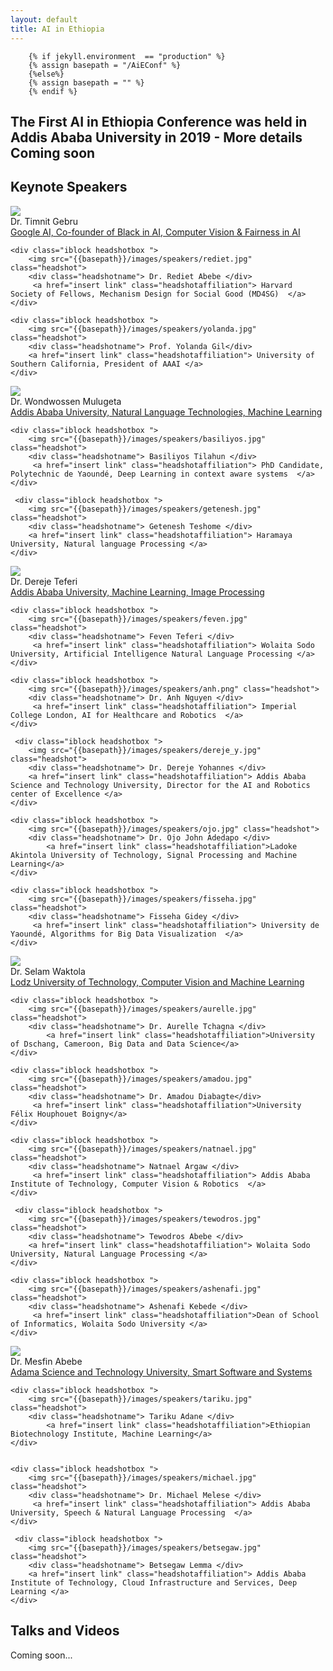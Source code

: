 ```yaml
---
layout: default
title: AI in Ethiopia
---
```

        {% if jekyll.environment  == "production" %}
        {% assign basepath = "/AiEConf" %}
        {%else%}
        {% assign basepath = "" %}
        {% endif %}
       
 <!-- ## AI in Ethiopia Conference Organizers--> 

## The First AI in Ethiopia Conference was held in Addis Ababa University in 2019 - More details Coming soon
## Keynote Speakers

<div>
    <div class="iblock headshotbox "> 
        <img src="{{basepath}}/images/speakers/timnit.jpg" class="headshot">
        <div class="headshotname"> Dr. Timnit Gebru </div>
            <a href="insert link" class="headshotaffiliation">Google AI, Co-founder of Black in AI, Computer Vision & Fairness in AI</a>
    </div>
    
    <div class="iblock headshotbox "> 
        <img src="{{basepath}}/images/speakers/rediet.jpg" class="headshot">
        <div class="headshotname"> Dr. Rediet Abebe </div>
         <a href="insert link" class="headshotaffiliation"> Harvard Society of Fellows, Mechanism Design for Social Good (MD4SG)  </a>
    </div>

    <div class="iblock headshotbox "> 
        <img src="{{basepath}}/images/speakers/yolanda.jpg" class="headshot">
        <div class="headshotname"> Prof. Yolanda Gil</div>
        <a href="insert link" class="headshotaffiliation"> University of Southern California, President of AAAI </a> 
    </div> 

</div>
    
<div>
    <div class="iblock headshotbox "> 
        <img src="{{basepath}}/images/speakers/wondwossen.jpg" class="headshot">
        <div class="headshotname"> Dr. Wondwossen Mulugeta </div>
            <a href="insert link" class="headshotaffiliation"> Addis Ababa University, Natural Language Technologies, Machine Learning </a>
    </div>

    <div class="iblock headshotbox "> 
        <img src="{{basepath}}/images/speakers/basiliyos.jpg" class="headshot">
        <div class="headshotname"> Basiliyos Tilahun </div>
         <a href="insert link" class="headshotaffiliation"> PhD Candidate, Polytechnic de Yaoundé, Deep Learning in context aware systems  </a>
    </div>

     <div class="iblock headshotbox "> 
        <img src="{{basepath}}/images/speakers/getenesh.jpg" class="headshot">
        <div class="headshotname"> Getenesh Teshome </div>
        <a href="insert link" class="headshotaffiliation"> Haramaya University, Natural language Processing </a> 
    </div> 


</div>

    
<div>
    <div class="iblock headshotbox "> 
        <img src="{{basepath}}/images/speakers/dereje_t.jpg" class="headshot">
        <div class="headshotname"> Dr. Dereje Teferi </div>
            <a href="insert link" class="headshotaffiliation">Addis Ababa University, Machine Learning, Image Processing</a>
    </div>
    
    <div class="iblock headshotbox "> 
        <img src="{{basepath}}/images/speakers/feven.jpg" class="headshot">
        <div class="headshotname"> Feven Teferi </div>
         <a href="insert link" class="headshotaffiliation"> Wolaita Sodo University, Artificial Intelligence Natural Language Processing </a>
    </div>

    <div class="iblock headshotbox "> 
        <img src="{{basepath}}/images/speakers/anh.png" class="headshot">
        <div class="headshotname"> Dr. Anh Nguyen </div>
         <a href="insert link" class="headshotaffiliation"> Imperial College London, AI for Healthcare and Robotics  </a>
    </div>

  
</div>


<div>

     <div class="iblock headshotbox "> 
        <img src="{{basepath}}/images/speakers/dereje_y.jpg" class="headshot">
        <div class="headshotname"> Dr. Dereje Yohannes </div>
        <a href="insert link" class="headshotaffiliation"> Addis Ababa Science and Technology University, Director for the AI and Robotics center of Excellence </a> 
    </div> 

    <div class="iblock headshotbox "> 
        <img src="{{basepath}}/images/speakers/ojo.jpg" class="headshot">
        <div class="headshotname"> Dr. Ojo John Adedapo </div>
            <a href="insert link" class="headshotaffiliation">Ladoke Akintola University of Technology, Signal Processing and Machine Learning</a>
    </div>

    <div class="iblock headshotbox "> 
        <img src="{{basepath}}/images/speakers/fisseha.jpg" class="headshot">
        <div class="headshotname"> Fisseha Gidey </div>
         <a href="insert link" class="headshotaffiliation"> University de Yaoundé, Algorithms for Big Data Visualization  </a>
    </div>


</div>


<div>

<div class="iblock headshotbox "> 
        <img src="{{basepath}}/images/speakers/selam.jpg" class="headshot">
        <div class="headshotname"> Dr. Selam Waktola </div>
        <a href="insert link" class="headshotaffiliation"> Lodz University of Technology, Computer Vision and Machine Learning </a> 
    </div> 

    <div class="iblock headshotbox "> 
        <img src="{{basepath}}/images/speakers/aurelle.jpg" class="headshot">
        <div class="headshotname"> Dr. Aurelle Tchagna </div>
            <a href="insert link" class="headshotaffiliation">University of Dschang, Cameroon, Big Data and Data Science</a>
    </div>
    
    <div class="iblock headshotbox "> 
        <img src="{{basepath}}/images/speakers/amadou.jpg" class="headshot">
        <div class="headshotname"> Dr. Amadou Diabagte</div>
         <a href="insert link" class="headshotaffiliation">University Félix Houphouet Boigny</a>
    </div>

</div>



<div>

    <div class="iblock headshotbox "> 
        <img src="{{basepath}}/images/speakers/natnael.jpg" class="headshot">
        <div class="headshotname"> Natnael Argaw </div>
         <a href="insert link" class="headshotaffiliation"> Addis Ababa Institute of Technology, Computer Vision & Robotics  </a>
    </div>

     <div class="iblock headshotbox "> 
        <img src="{{basepath}}/images/speakers/tewodros.jpg" class="headshot">
        <div class="headshotname"> Tewodros Abebe </div>
        <a href="insert link" class="headshotaffiliation"> Wolaita Sodo University, Natural Language Processing </a> 
    </div> 

    <div class="iblock headshotbox "> 
        <img src="{{basepath}}/images/speakers/ashenafi.jpg" class="headshot">
        <div class="headshotname"> Ashenafi Kebede </div>
         <a href="insert link" class="headshotaffiliation">Dean of School of Informatics, Wolaita Sodo University </a>
    </div>

<div>

<div>
    <div class="iblock headshotbox "> 
        <img src="{{basepath}}/images/speakers/mesfin.png" class="headshot">
        <div class="headshotname"> Dr. Mesfin Abebe </div>
         <a href="insert link" class="headshotaffiliation">Adama Science and Technology University, Smart Software and Systems</a>
    </div>

    <div class="iblock headshotbox "> 
        <img src="{{basepath}}/images/speakers/tariku.jpg" class="headshot">
        <div class="headshotname"> Tariku Adane </div>
            <a href="insert link" class="headshotaffiliation">Ethiopian Biotechnology Institute, Machine Learning</a>
    </div>


    <div class="iblock headshotbox "> 
        <img src="{{basepath}}/images/speakers/michael.jpg" class="headshot">
        <div class="headshotname"> Dr. Michael Melese </div>
         <a href="insert link" class="headshotaffiliation"> Addis Ababa University, Speech & Natural Language Processing  </a>
    </div>

     <div class="iblock headshotbox "> 
        <img src="{{basepath}}/images/speakers/betsegaw.jpg" class="headshot">
        <div class="headshotname"> Betsegaw Lemma </div>
        <a href="insert link" class="headshotaffiliation"> Addis Ababa Institute of Technology, Cloud Infrastructure and Services, Deep Learning </a> 
    </div> 

</div>



## Talks and Videos

Coming soon...
